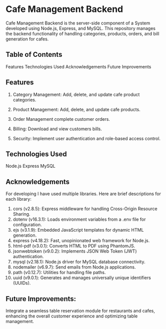 # Cafe Management Backend

Cafe Management Backend is the server-side component of a System developed using Node.js, Express, and MySQL. This repository manages the backend functionality of handling categories, products, orders, and bill generation for cafes.

## Table of Contents
Features
Technologies Used
Acknowledgements
Future Improvements

## Features
1. Category Management:
    Add, delete, and update cafe product categories.

2. Product Management:
    Add, delete, and update cafe products.

3. Order Management
    complete customer orders.

4. Billing:
    Download and view customers bills.

5. Security:
    Implement user authentication and role-based access control.

## Technologies Used
Node.js
Express
MySQL

## Acknowledgements
For developing I have used multiple libraries. Here are brief descriptions for each library:

1. cors (v2.8.5):
    Express middleware for handling Cross-Origin Resource Sharing.
2. dotenv (v16.3.1):
    Loads environment variables from a .env file for configuration.
3. ejs (v3.1.9):
    Embedded JavaScript templates for dynamic HTML generation.
4. express (v4.18.2):
    Fast, unopinionated web framework for Node.js.
5. html-pdf (v3.0.1):
    Converts HTML to PDF using PhantomJS.
6. jsonwebtoken (v9.0.2):
    Implements JSON Web Token (JWT) authentication.
7. mysql (v2.18.1):
    Node.js driver for MySQL database connectivity.
8. nodemailer (v6.9.7):
    Send emails from Node.js applications.
9. path (v0.12.7):
    Utilities for handling file paths.
10. uuid (v9.0.1):
    Generates and manages universally unique identifiers (UUIDs).

## Future Improvements:
Integrate a seamless table reservation module for restaurants and cafes, enhancing the overall customer experience and optimizing table management.